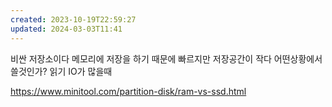 ```yaml
---
created: 2023-10-19T22:59:27
updated: 2024-03-03T11:41
---
```

비싼 저장소이다
메모리에 저장을 하기 때문에 빠르지만 저장공간이 작다
어떤상황에서 쓸것인가?
읽기 IO가 많을때

https://www.minitool.com/partition-disk/ram-vs-ssd.html